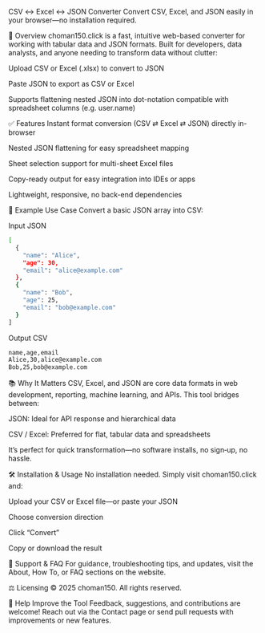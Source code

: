 CSV ↔ Excel ↔ JSON Converter
Convert CSV, Excel, and JSON easily in your browser—no installation required.

🔧 Overview
choman150.click is a fast, intuitive web-based converter for working with tabular data and JSON formats. Built for developers, data analysts, and anyone needing to transform data without clutter:

Upload CSV or Excel (.xlsx) to convert to JSON

Paste JSON to export as CSV or Excel

Supports flattening nested JSON into dot-notation compatible with spreadsheet columns (e.g. user.name)

✅ Features
Instant format conversion (CSV ⇄ Excel ⇄ JSON) directly in-browser

Nested JSON flattening for easy spreadsheet mapping

Sheet selection support for multi-sheet Excel files

Copy-ready output for easy integration into IDEs or apps

Lightweight, responsive, no back-end dependencies

🧪 Example Use Case
Convert a basic JSON array into CSV:

Input JSON

```bash
[
  {
    "name": "Alice",
    "age": 30,
    "email": "alice@example.com"
  },
  {
    "name": "Bob",
    "age": 25,
    "email": "bob@example.com"
  }
]
```

Output CSV

```bash
name,age,email
Alice,30,alice@example.com
Bob,25,bob@example.com
```

📚 Why It Matters
CSV, Excel, and JSON are core data formats in web development, reporting, machine learning, and APIs. This tool bridges between:

JSON: Ideal for API response and hierarchical data

CSV / Excel: Preferred for flat, tabular data and spreadsheets

It’s perfect for quick transformation—no software installs, no sign‑up, no hassle.

🛠 Installation & Usage
No installation needed. Simply visit choman150.click and:

Upload your CSV or Excel file—or paste your JSON

Choose conversion direction

Click “Convert”

Copy or download the result

📘 Support & FAQ
For guidance, troubleshooting tips, and updates, visit the About, How To, or FAQ sections on the website.

⚖️ Licensing
© 2025 choman150. All rights reserved.

🚀 Help Improve the Tool
Feedback, suggestions, and contributions are welcome! Reach out via the Contact page or send pull requests with improvements or new features.
